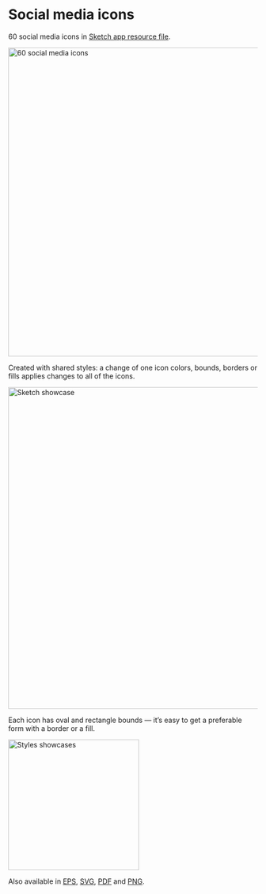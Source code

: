 # Social media icons

60 social media icons in [Sketch app resource file](https://raw.githubusercontent.com/konsav/social-icons/master/social-icons.sketch).

<img src="https://raw.githubusercontent.com/konsav/social-icons/master/readme-images/preview.png" alt="60 social media icons" width="624">

Created with shared styles: a change of one icon colors, bounds, borders or fills applies changes to all of the icons.

<img src="https://raw.githubusercontent.com/konsav/social-icons/master/readme-images/sketch.png" alt="Sketch showcase" width="650">

Each icon has oval and rectangle bounds — it’s easy to get a preferable form with a border or a fill.

<img src="https://raw.githubusercontent.com/konsav/social-icons/master/readme-images/styles.png" alt="Styles showcases" width="264">

Also available in [EPS](https://raw.githubusercontent.com/konsav/social-icons/master/social-icons.eps), [SVG](https://raw.githubusercontent.com/konsav/social-icons/master/social-icons.svg), [PDF](https://raw.githubusercontent.com/konsav/social-icons/master/social-icons.pdf) and [PNG](https://raw.githubusercontent.com/konsav/social-icons/master/social-icons.png).
